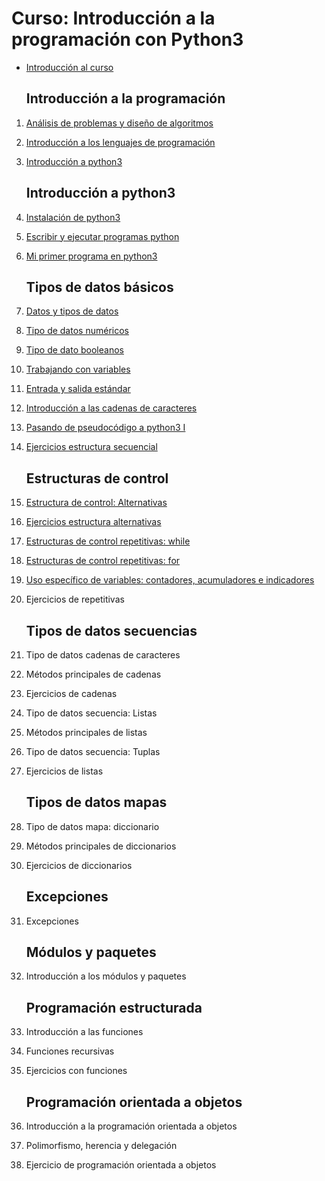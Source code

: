 # Curso: Introducción a la programación con Python3

* [Introducción al curso](curso/u0)

    ## Introducción a la programación

1. [Análisis de problemas y diseño de algoritmos](curso/u1)
2. [Introducción a los lenguajes de programación](curso/u2)
3. [Introducción a python3](curso/u3)

    ## Introducción a python3

4. [Instalación de python3](curso/u4)
5. [Escribir y ejecutar programas python](curso/u5)
6. [Mi primer programa en python3](curso/u6)

    ## Tipos de datos básicos

7. [Datos y tipos de datos](curso/u7)
8. [Tipo de datos numéricos](curso/u8)
9. [Tipo de dato booleanos](curso/u9)
10. [Trabajando con variables](curso/u10)
11. [Entrada y salida estándar](curso/u11)
12. [Introducción a las cadenas de caracteres](curso/u12)
13. [Pasando de pseudocódigo a python3 I](curso/u13)
14. [Ejercicios estructura secuencial](curso/u14)

    ## Estructuras de control

15. [Estructura de control: Alternativas](curso/u15)
16. [Ejercicios estructura alternativas](curso/u16)
17. [Estructuras de control repetitivas: while](curso/u17)
18. [Estructuras de control repetitivas: for](curso/u18)
19. [Uso específico de variables: contadores, acumuladores e indicadores](curso/u19)
20. Ejercicios de repetitivas

    ## Tipos de datos secuencias

18. Tipo de datos cadenas de caracteres
19. Métodos principales de cadenas
20. Ejercicios de cadenas
21. Tipo de datos secuencia: Listas
22. Métodos principales de listas
23. Tipo de datos secuencia: Tuplas
24. Ejercicios de listas

    ## Tipos de datos mapas

25. Tipo de datos mapa: diccionario
26. Métodos principales de diccionarios
27. Ejercicios de diccionarios

    ## Excepciones

28. Excepciones

    ## Módulos y paquetes

29. Introducción a los módulos y paquetes

    ## Programación estructurada

30. Introducción a las funciones
31. Funciones recursivas
32. Ejercicios con funciones

    ## Programación orientada a objetos

33. Introducción a la programación orientada a objetos
34. Polimorfismo, herencia y delegación
35. Ejercicio de programación orientada a objetos